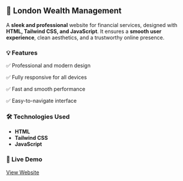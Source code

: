 ## 💼 **London Wealth Management** 

A **sleek and professional** website for financial services, designed with **HTML, Tailwind CSS, and JavaScript**. It ensures a **smooth user experience**, clean aesthetics, and a trustworthy online presence.

### 💡 Features

✅ Professional and modern design

✅ Fully responsive for all devices

✅ Fast and smooth performance

✅ Easy-to-navigate interface

### 🛠️ Technologies Used

- **HTML**
- **Tailwind CSS**
- **JavaScript**


### 🔗 Live Demo  
[View Website](https://vidhii015.github.io/LONDON-WEALTH-MANAGEMENT/)
